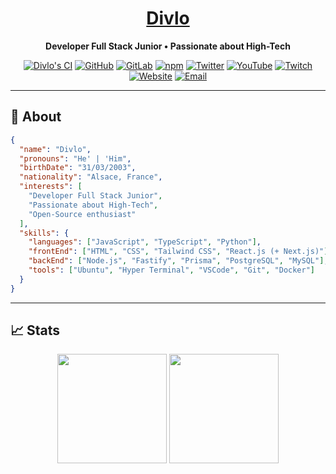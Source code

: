 <h1 align="center"><a href="https://divlo.fr/">Divlo</a></h1>

<p align="center">
  <strong>Developer Full Stack Junior • Passionate about High-Tech</strong>
</p>

<p align="center">
  <a href="https://github.com/Divlo/Divlo/actions?query=workflow%3A%22Divlo%22"><img src="https://github.com/Divlo/Divlo/actions/workflows/Divlo.yml/badge.svg?branch=master" alt="Divlo's CI" /></a>
  <a href="https://github.com/Divlo"><img alt="GitHub" src="https://img.shields.io/badge/-GitHub-5A5A5A?style=flat&labelColor=5A5A5A&logo=github&logoColor=white"/></a>
  <a href="https://gitlab.com/Divlo"><img alt="GitLab" src="https://img.shields.io/badge/-GitLab-303030?style=flat&labelColor=303030&logo=gitlab&logoColor=white"/></a>
  <a href="https://www.npmjs.com/~divlo"><img alt="npm" src="https://img.shields.io/badge/-npm-c4302b?style=flat&labelColor=c4302b&logo=npm&logoColor=white"/></a>
  <a href="https://twitter.com/Divlo_FR"><img alt="Twitter" src="https://img.shields.io/badge/-Twitter-1ca0f1?style=flat&labelColor=1ca0f1&logo=twitter&logoColor=white"/></a>
  <a href="https://www.youtube.com/channel/UCfEKQzI3c8vmZOrsTOi5spA"><img alt="YouTube" src="https://img.shields.io/badge/-YouTube-c4302b?style=flat&labelColor=c4302b&logo=youtube&logoColor=white"/></a>
  <a href="https://www.twitch.tv/divlo"><img alt="Twitch" src="https://img.shields.io/badge/-Twitch-9147FF?style=flat&labelColor=9147FF&logo=twitch&logoColor=white"/></a>
  <a href="https://www.divlo.fr"><img alt="Website" src="https://img.shields.io/badge/-Website-181818?style=flat&labelColor=181818&logo=Google-Chrome&logoColor=white"/></a>
  <a href="mailto:contact@divlo.fr"><img alt="Email" src="https://img.shields.io/badge/-contact@divlo.fr-2F7EBE?style=flat&labelColor=2F7EBE&logo=minutemailer&logoColor=white"/></a>
</p>

<hr />

## 📜 About

```json
{
  "name": "Divlo",
  "pronouns": "He' | 'Him",
  "birthDate": "31/03/2003",
  "nationality": "Alsace, France",
  "interests": [
    "Developer Full Stack Junior",
    "Passionate about High-Tech",
    "Open-Source enthusiast"
  ],
  "skills": {
    "languages": ["JavaScript", "TypeScript", "Python"],
    "frontEnd": ["HTML", "CSS", "Tailwind CSS", "React.js (+ Next.js)"],
    "backEnd": ["Node.js", "Fastify", "Prisma", "PostgreSQL", "MySQL"],
    "tools": ["Ubuntu", "Hyper Terminal", "VSCode", "Git", "Docker"]
  }
}
```

<hr />

## 📈 Stats

<p align=center>
  <img height=175 align="center" src="https://github-readme-stats.vercel.app/api?username=Divlo&show_icons=true&theme=dark" />
  <img height=175 align="center" src="https://github-readme-stats.vercel.app/api/top-langs/?username=Divlo&hide=html,css&langs_count=8&layout=compact&theme=dark" />
</p>
